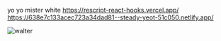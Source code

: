 yo yo mister white
https://rescript-react-hooks.vercel.app/
https://638e7c133acec723a34dad81--steady-yeot-51c050.netlify.app/


![walter](https://i.kym-cdn.com/entries/icons/mobile/000/031/673/hank_died_walt_cries_(breaking_bad_spoilers)_1-35_screenshot.jpg)


